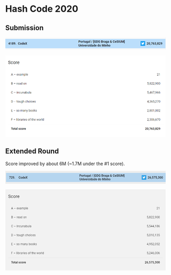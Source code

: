 # Hash Code 2020

## Submission

![Rank](img/rank.png)

![Score](img/score.png)

## Extended Round
Score improved by about 6M (~1.7M under the #1 score).

![Extended Round Rank](img/extended_round_rank.png)

![Extended Round Score](img/extended_round_score.png)
